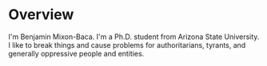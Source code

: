 # Overview

I'm Benjamin Mixon-Baca. I'm a Ph.D. student from Arizona State University. I like to break things and cause problems for 
authoritarians, tyrants, and generally oppressive people and entities.  
